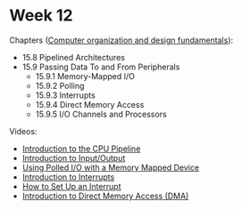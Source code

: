 # Week 12

<!-- Chapters ([The Essentials Of Computer Organization And Architecture](https://annas-archive.org/md5/5ba0d1b3a05968d49a19d41ed52c2add)):
- 6.1 Memory
- 6.2 Types of Memory
- 6.3 The Memory Hierarchy
  - 6.3.1 Locality of Reference
- 6.4 Cache Memory
  - 6.4.1 Cache Mapping Schemes
  - 6.4.2 Replacement Policies
  - 6.4.3 Effective Access Time and Hit Ratio
  - 6.4.4 When Does Caching Break Down?
  - 6.4.5 Cache Write Policies -->

Chapters ([Computer organization and design fundamentals](https://annas-archive.org/md5/21e29706fb83c40a7f4f1ffc5960c369)):
- 15.8 Pipelined Architectures
- 15.9 Passing Data To and From Peripherals
  - 15.9.1 Memory-Mapped I/O
  - 15.9.2 Polling
  - 15.9.3 Interrupts
  - 15.9.4 Direct Memory Access
  - 15.9.5 I/O Channels and Processors

Videos:
- [Introduction to the CPU Pipeline](https://www.youtube.com/watch?v=E5qacBU1XjQ)
- [Introduction to Input/Output](https://www.youtube.com/watch?v=nnO2OfSTVbA)
- [Using Polled I/O with a Memory Mapped Device](https://www.youtube.com/watch?v=xNH1e5snIEY)
- [Introduction to Interrupts](https://www.youtube.com/watch?v=dDA3PUr16As)
- [How to Set Up an Interrupt](https://www.youtube.com/watch?v=0mgNFJnJLc4)
- [Introduction to Direct Memory Access (DMA)](https://www.youtube.com/watch?v=M16l_ymlfcs)
